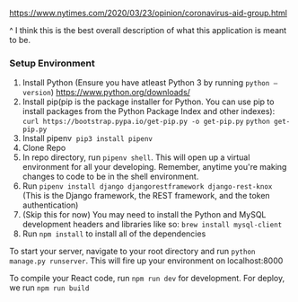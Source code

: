 https://www.nytimes.com/2020/03/23/opinion/coronavirus-aid-group.html

^ I think this is the best overall description of what this application is meant to be.

### Setup Environment

1. Install Python (Ensure you have atleast Python 3 by running `python —version`) https://www.python.org/downloads/
2. Install pip(pip is the package installer for Python. You can use pip to install packages from the Python Package Index and other indexes): `curl https://bootstrap.pypa.io/get-pip.py -o get-pip.py` `python get-pip.py`
3. Install pipenv  `pip3 install pipenv`
4. Clone Repo
5. In repo directory, run `pipenv shell`. This will open up a virtual environment for all your developing. Remember, anytime you're making changes to code to be in the shell environment.
6. Run `pipenv install django djangorestframework django-rest-knox` (This is the Django framework, the REST framework, and the token authentication)
7. (Skip this for now) You may need to install the Python and MySQL development headers and libraries like so: `brew install mysql-client`
8. Run `npm install` to install all of the dependencies

To start your server, navigate to your root directory and run `python manage.py runserver`. This will fire up your environment on localhost:8000

To compile your React code, run `npm run dev` for development. For deploy, we run `npm run build`

